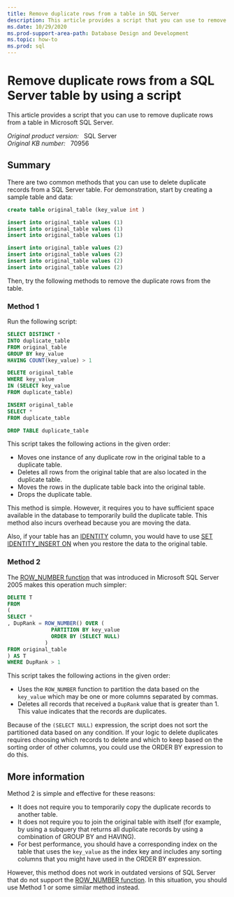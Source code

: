 ```yaml
---
title: Remove duplicate rows from a table in SQL Server
description: This article provides a script that you can use to remove duplicate rows from a SQL Server table.
ms.date: 10/29/2020
ms.prod-support-area-path: Database Design and Development
ms.topic: how-to
ms.prod: sql
---
```

# Remove duplicate rows from a SQL Server table by using a script

This article provides a script that you can use to remove duplicate rows from a table in Microsoft SQL Server.

_Original product version:_ &nbsp; SQL Server  
_Original KB number:_ &nbsp; 70956

## Summary

There are two common methods that you can use to delete duplicate records from a SQL Server table. For demonstration, start by creating a sample table and data:

```sql
create table original_table (key_value int )

insert into original_table values (1)
insert into original_table values (1)
insert into original_table values (1)

insert into original_table values (2)
insert into original_table values (2)
insert into original_table values (2)
insert into original_table values (2)
```

Then, try the following methods to remove the duplicate rows from the table.

### Method 1

Run the following script:

```sql
SELECT DISTINCT *
INTO duplicate_table
FROM original_table
GROUP BY key_value
HAVING COUNT(key_value) > 1

DELETE original_table
WHERE key_value
IN (SELECT key_value
FROM duplicate_table)

INSERT original_table
SELECT *
FROM duplicate_table

DROP TABLE duplicate_table
```

This script takes the following actions in the given order:

- Moves one instance of any duplicate row in the original table to a duplicate table.
- Deletes all rows from the original table that are also located in the duplicate table.
- Moves the rows in the duplicate table back into the original table.
- Drops the duplicate table.

This method is simple. However, it requires you to have sufficient space available in the database to temporarily build the duplicate table. This method also incurs overhead because you are moving the data.

Also, if your table has an [IDENTITY](https://docs.microsoft.com/sql/t-sql/statements/create-table-transact-sql-identity-property) column, you would have to use [SET IDENTITY_INSERT ON](https://docs.microsoft.com/sql/t-sql/statements/set-identity-insert-transact-sql) when you restore the data to the original table.

### Method 2

The [ROW_NUMBER function](https://docs.microsoft.com/sql/t-sql/functions/row-number-transact-sql) that was introduced in Microsoft SQL Server 2005 makes this operation much simpler:

```sql
DELETE T
FROM
(
SELECT *
, DupRank = ROW_NUMBER() OVER (
              PARTITION BY key_value
              ORDER BY (SELECT NULL)
            )
FROM original_table
) AS T
WHERE DupRank > 1 
```

This script takes the following actions in the given order:

- Uses the `ROW_NUMBER` function to partition the data based on the `key_value` which may be one or more columns separated by commas.
- Deletes all records that received a `DupRank` value that is greater than 1. This value indicates that the records are duplicates.

Because of the `(SELECT NULL)` expression, the script does not sort the partitioned data based on any condition. If your logic to delete duplicates requires choosing which records to delete and which to keep based on the sorting order of other columns, you could use the ORDER BY expression to do this.

## More information

Method 2 is simple and effective for these reasons:

- It does not require you to temporarily copy the duplicate records to another table.
- It does not require you to join the original table with itself (for example, by using a subquery that returns all duplicate records by using a combination of GROUP BY and HAVING).
- For best performance, you should have a corresponding index on the table that uses the `key_value` as the index key and includes any sorting columns that you might have used in the ORDER BY expression.

However, this method does not work in outdated versions of SQL Server that do not support the [ROW_NUMBER function](https://docs.microsoft.com/sql/t-sql/functions/row-number-transact-sql). In this situation, you should use Method 1 or some similar method instead.
